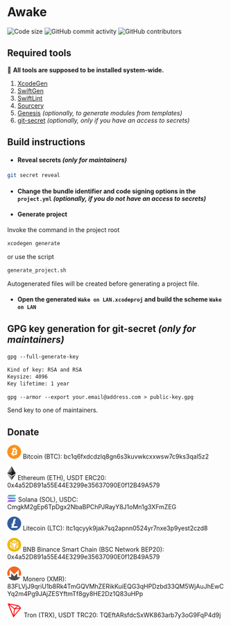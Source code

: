 Awake
===
![Code size](https://img.shields.io/github/languages/code-size/tr1ckyf0x/wakeonlan-ios) ![GitHub commit activity](https://img.shields.io/github/commit-activity/m/tr1ckyf0x/wakeonlan-ios) ![GitHub contributors](https://img.shields.io/github/contributors/tr1ckyf0x/wakeonlan-ios)

## Required tools
:mega:
**All tools are supposed to be installed system-wide.**
1. [XcodeGen](https://github.com/yonaskolb/XcodeGen)
2. [SwiftGen](https://github.com/SwiftGen/SwiftGen)
3. [SwiftLint](https://github.com/realm/SwiftLint)
4. [Sourcery](https://github.com/krzysztofzablocki/Sourcery)
5. [Genesis](https://github.com/yonaskolb/Genesis) *(optionally, to generate modules from templates)*
6. [git-secret](https://git-secret.io) *(optionally, only if you have an access to secrets)*

## Build instructions
* #### Reveal secrets *(only for maintainers)*
```bash
git secret reveal
```

* #### Change the bundle identifier and code signing options in the `project.yml` *(optionally, if you do not have an access to secrets)*

* #### Generate project
Invoke the command in the project root
```bash
xcodegen generate
```
or use the script
```bash
generate_project.sh
```
Autogenerated files will be created before generating a project file.

* #### Open the generated `Wake on LAN.xcodeproj` and build the scheme `Wake on LAN`

## GPG key generation for git-secret *(only for maintainers)*

`gpg --full-generate-key`

```
Kind of key: RSA and RSA
Keysize: 4096
Key lifetime: 1 year
```

`gpg --armor --export your.email@address.com > public-key.gpg`

Send key to one of maintainers.

## Donate
![alt text](https://github.com/tr1ckyf0x/Stonks/blob/main/Packages/MenuBarResources/Sources/MenuBarResources/Resources/Assets.xcassets/Logo/bitcoin.imageset/bitcoin-btc-logo.svg "Bitcoin (BTC)")
Bitcoin (BTC): bc1q6fxdcdzlq8gn6s3kuvwkcxxwsw7c9ks3qal5z2

![alt text](https://github.com/tr1ckyf0x/Stonks/blob/main/Packages/MenuBarResources/Sources/MenuBarResources/Resources/Assets.xcassets/Logo/ethereum.imageset/ethereum-eth-logo.svg "Ethereum (ETH), USDT ERC20")
Ethereum (ETH), USDT ERC20: 0x4a52D891a55E44E3299e35637090E0f12B49A579

![alt text](https://github.com/tr1ckyf0x/Stonks/blob/main/Packages/MenuBarResources/Sources/MenuBarResources/Resources/Assets.xcassets/Logo/solana.imageset/solana-sol-logo%401x.png "Solana (SOL), USDC")
Solana (SOL), USDC: CmgkM2gEp6TpDgx2NbaBPChPJRayY8J1oMn1g3XFmZEG

![alt text](https://github.com/tr1ckyf0x/Stonks/blob/main/Packages/MenuBarResources/Sources/MenuBarResources/Resources/Assets.xcassets/Logo/litecoin.imageset/litecoin-ltc-logo.svg "Litecoin (LTC)")
Litecoin (LTC): ltc1qcyyk9jak7sq2apnn0524yr7nxe3p9yest2czd8

![alt text](https://github.com/tr1ckyf0x/Stonks/blob/main/Packages/MenuBarResources/Sources/MenuBarResources/Resources/Assets.xcassets/Logo/bnb.imageset/bnb-bnb-logo.svg "BNB Binance Smart Chain (BSC Network)")
BNB Binance Smart Chain (BSC Network BEP20): 0x4a52D891a55E44E3299e35637090E0f12B49A579

![alt text](https://github.com/tr1ckyf0x/Stonks/blob/main/Packages/MenuBarResources/Sources/MenuBarResources/Resources/Assets.xcassets/Logo/monero.imageset/monero-xmr-logo.svg "Monero (XMR)")
Monero (XMR): 83FLVjJ9qriU1b8Rk4TmGQVMhZERikKuiEQG3qHPDzbd33QM5WjAuJhEwCYq2m4Pg9JAjZESYftmTf8gy8HE2Dz1Q83uHPp

![alt text](https://github.com/tr1ckyf0x/Stonks/blob/main/Packages/MenuBarResources/Sources/MenuBarResources/Resources/Assets.xcassets/Logo/tron.imageset/tron-trx-logo.svg "Tron (TRX), USDT TRC20")
Tron (TRX), USDT TRC20: TQEftARsfdcSxWK863arb7y3oG9FqP4d9j
